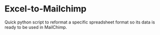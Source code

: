 # Excel-to-Mailchimp
Quick python script to reformat a specific spreadsheet format so its data is ready to be used in MailChimp.
